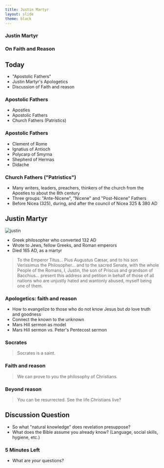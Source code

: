 ```yaml
---
title: Justin Martyr
layout: slide
theme: black
---
```


<section data-background="http://www.keithbuhler.com/images/background-morality.svg"><!--Intro begin-->
<section data-background="https://745515a37222097b0902-74ef300a2b2b2d9e236c9459912aaf20.ssl.cf2.rackcdn.com/fe4b0820da4077b54ee4de5f6d2abcd9.jpeg" data-markdown><!--Intro Splash begin-->



# Justin Martyr
# On Faith and Reason

</section> <!--Intro Splash end-->
<section data-markdown>  <!--Overview Begin-->


## Today 

- "Apostolic Fathers"
- Justin Martyr's Apologetics
- Discussion of Faith and reason


</section><!--Overview end-->
</section> <!--Intro end-->


<section data-background="http://www.keithbuhler.com/images/background-morality.svg">  <!--Apostolic Fathers Begin-->
<section data-background="https://pursuingveritasdotcom.files.wordpress.com/2014/08/apostolic-fathers.jpeg" data-markdown>
  

### Apostolic Fathers

- Apostles
- Apostolic Fathers
- Church Fathers (Patristics)

</section><section data-markdown>

### Apostolic Fathers

- Clement of Rome
- Ignatius of Antioch
- Polycarp of Smyrna
- Shepherd of Hermas
- Didache

</section><section data-markdown>

### Church Fathers ("Patristics")

- Many writers, leaders, preachers, thinkers of the church from the Apostles to about the 8th century
- Three groups: "Ante-Nicene", "Nicene" and "Post-Nicene" Fathers
- Before Nicea (325), during, and after the council of Nicea 325 & 380 AD

</section>
</section>  <!--Apostolic Fathers-->



<section data-background="http://www.keithbuhler.com/images/background-morality.svg">
<section data-markdown><!--Justin Martyr's _Apology_ Begin-->

## Justin Martyr

![justin](https://blogs.ancientfaith.com/onbehalfofall/wp-content/uploads/sites/17/2014/06/justinmartyronlxx.jpg)

- Greek philosopher who converted 132 AD
- Wrote to Jews, fellow Greeks, and Roman emperors
- Died 165 AD, as a martyr


</section><section data-markdown>


>To the Emperor Titus... Pius Augustus Cæsar, and to his son Verissimus the Philosopher... and to the sacred Senate, with the whole People of the Romans, I, Justin, the son of Priscus and grandson of Bacchius... present this address and petition in behalf of those of all nations who are unjustly hated and wantonly abused, myself being one of them.




</section><section data-markdown>

### Apologetics: faith and reason

- How to evangelize to those who do not know Jesus but _do_ love truth and goodness
- Connect the known to the unknown
- Mars Hill sermon as model
- Mars Hill sermon vs. Peter's Pentecost sermon



</section><section data-markdown>

### Socrates

> Socrates is a saint. 


</section><section data-markdown>

### Faith and reason

> We can prove to you the philosophy of Christians. 


</section><section data-markdown>

### Beyond reason

> You can be resurrected. See the life Christians live? 


</section>
</section> <!--Justin Martyr's _Apology_-->






<section data-background="http://www.keithbuhler.com/images/background-morality.svg"><!--Discussion of faith and reason begin-->
<section data-markdown> 

## Discussion Question

* So what "natural knowledge" does revelation presuppose? 
* What does the Bible assume you already know? (Language, social skills, hygiene, etc.)


</section><section data-markdown>

### 5 Minutes Left

* What are _your_ questions?

</section>  
</section><!--Discussion of faith and reasonend-->
